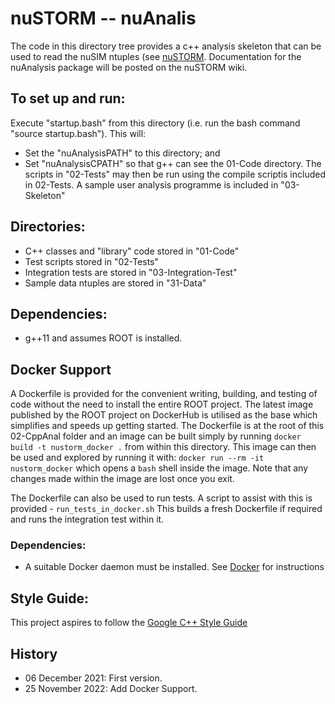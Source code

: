 # nuSTORM -- nuAnalis

The code in this directory tree provides a c++ analysis skeleton that can be used to read the nuSIM ntuples (see [nuSTORM](https://www.nustorm.org/trac/).  Documentation for the nuAnalysis package will be posted on the nuSTORM wiki.

## To set up and run:
Execute "startup.bash" from this directory (i.e. run the bash command "source startup.bash").  This will:
  * Set the "nuAnalysisPATH" to this directory; and
  * Set "nuAnalysisCPATH" so that g++ can see the 01-Code directory.  The scripts in "02-Tests" may then be run using the compile scriptis included in 02-Tests.  A sample user analysis programme is included in "03-Skeleton"

## Directories:
 * C++ classes and "library" code stored in "01-Code"
 * Test scripts stored in "02-Tests"
 * Integration tests are stored in "03-Integration-Test"
 * Sample data ntuples are stored in "31-Data"

## Dependencies:
 * g++11 and assumes ROOT is installed.

## Docker Support

A Dockerfile is provided for the convenient writing, building, and testing of code without the need to install the entire ROOT project.
The latest image published by the ROOT project on DockerHub is utilised as the base which simplifies and speeds up getting started.
The Dockerfile is at the root of this 02-CppAnal folder and an image can be built simply by running `docker build -t nustorm_docker .` from within this directory.
This image can then be used and explored by running it with: `docker run --rm -it nustorm_docker` which opens a `bash` shell inside the image. 
Note that any changes made within the image are lost once you exit.

The Dockerfile can also be used to run tests. A script to assist with this is provided - `run_tests_in_docker.sh`
This builds a fresh Dockerfile if required and runs the integration test within it.

### Dependencies:
 * A suitable Docker daemon must be installed. See [Docker](https://www.docker.com/) for instructions

## Style Guide:
This project aspires to follow the [Google C++ Style Guide](https://google.github.io/styleguide/cppguide.html)

## History
 * 06 December 2021:  First version.
 * 25 November 2022:  Add Docker Support.

